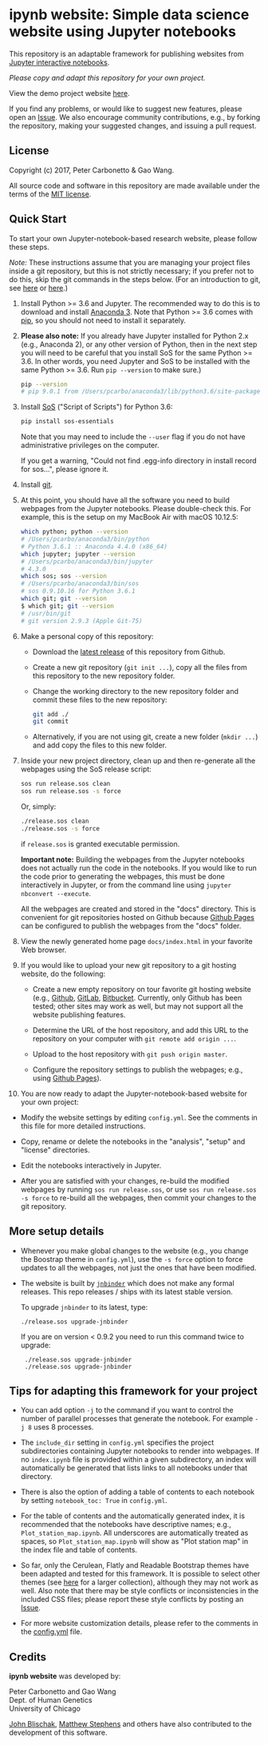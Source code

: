 # ipynb website: Simple data science website using Jupyter notebooks

This repository is an adaptable framework for publishing websites from
[Jupyter interactive notebooks](https://jupyter.org).

*Please copy and adapt this repository for your own project.*

View the demo project website
[here](https://stephenslab.github.io/ipynb-website).

If you find any problems, or would like to suggest new features,
please open an
[Issue](https://github.com/stephenslab/ipynb-website/issues). We also
encourage community contributions, e.g., by forking the repository,
making your suggested changes, and issuing a pull request.

## License

Copyright (c) 2017, Peter Carbonetto & Gao Wang.

All source code and software in this repository are made available
under the terms of the [MIT license](https://opensource.org/licenses/MIT).

## Quick Start

To start your own Jupyter-notebook-based research website, please
follow these steps.

*Note:* These instructions assume that you are managing your project
files inside a git repository, but this is not strictly necessary; if
you prefer not to do this, skip the git commands in the steps
below. (For an introduction to git, see
[here](https://swcarpentry.github.io/git-novice) or
[here](https://doi.org/10.1371/journal.pcbi.1004668).)

1. Install Python >= 3.6 and Jupyter. The recommended way to do this
   is to download and install
   [Anaconda 3](https://www.continuum.io/anaconda-overview). Note that
   Python >= 3.6 comes with [pip](https://pip.pypa.io), so you should
   not need to install it separately.

2. **Please also note:** If you already have Jupyter installed for
   Python 2.x (e.g., Anaconda 2), or any other version of Python, then
   in the next step you will need to be careful that you install SoS
   for the same Python >= 3.6. In other words, you need Jupyter and
   SoS to be installed with the same Python >= 3.6. Run `pip
   --version` to make sure.)
   
   ```bash
   pip --version
   # pip 9.0.1 from /Users/pcarbo/anaconda3/lib/python3.6/site-packages (python 3.6)
   ```

3. Install [SoS](https://github.com/vatlab/SOS) ("Script of Scripts")
   for Python 3.6:

   ```bash
   pip install sos-essentials
   ```

   Note that you may need to
   include the `--user` flag if you do not have administrative
   privileges on the computer.

   If you get a warning, "Could not find .egg-info directory in
   install record for sos...", please ignore it.

4. Install [git](https://git-scm.com/downloads). 

5. At this point, you should have all the software you need to build
   webpages from the Jupyter notebooks. Please double-check this. For
   example, this is the setup on my MacBook Air with macOS 10.12.5:

   ```bash
   which python; python --version
   # /Users/pcarbo/anaconda3/bin/python
   # Python 3.6.1 :: Anaconda 4.4.0 (x86_64)
   which jupyter; jupyter --version
   # /Users/pcarbo/anaconda3/bin/jupyter
   # 4.3.0
   which sos; sos --version
   # /Users/pcarbo/anaconda3/bin/sos
   # sos 0.9.10.16 for Python 3.6.1
   which git; git --version
   $ which git; git --version
   # /usr/bin/git
   # git version 2.9.3 (Apple Git-75)
   ```

6. Make a personal copy of this repository:

   + Download the [latest release](https://github.com/stephenslab/ipynb-website/releases/tag/v0.9.3) of this repository from Github.

   + Create a new git repository (`git init ...`), copy all the files
     from this repository to the new repository folder.

   + Change the working directory to the new repository folder and
     commit these files to the new repository:

     ```bash
     git add ./
     git commit
     ```

   + Alternatively, if you are not using git, create a new folder
     (`mkdir ...`) and add copy the files to this new folder.

7. Inside your new project directory, clean up and then re-generate
   all the webpages using the SoS release script:

   ```bash
   sos run release.sos clean
   sos run release.sos -s force
   ```

   Or, simply:

   ```bash
   ./release.sos clean
   ./release.sos -s force
   ```
   if `release.sos` is granted executable permission.

   **Important note:** Building the webpages from the Jupyter
   notebooks does not actually run the code in the notebooks. If you
   would like to run the code prior to generating the webpages, this
   must be done interactively in Jupyter, or from the command line
   using `jupyter nbconvert --execute`.

   All the webpages are created and stored in the "docs"
   directory. This is convenient for git repositories hosted on
   Github because 
   [Github Pages](https://help.github.com/categories/github-pages-basics)
   can be configured to publish the webpages from the "docs" folder.

8. View the newly generated home page `docs/index.html` in your
   favorite Web browser.

9. If you would like to upload your new git repository to a git
   hosting website, do the following:

   + Create a new empty repository on tour favorite git hosting
     website (e.g., [Github](http://github.com),
     [GitLab](http://gitlab.com), [Bitbucket](https://bitbucket.org).
     Currently, only Github has been tested; other sites may work as
     well, but may not support all the website publishing features.

   + Determine the URL of the host repository, and add this URL to the
     repository on your computer with `git remote add origin ...`.

   + Upload to the host repository with `git push origin master`.

   + Configure the repository settings to publish the webpages; e.g.,
     using [Github Pages](https://help.github.com/categories/github-pages-basics)).

10. You are now ready to adapt the Jupyter-notebook-based website for
   your own project:

   + Modify the website settings by editing `config.yml`. See the
     comments in this file for more detailed instructions.

   + Copy, rename or delete the notebooks in the "analysis", "setup"
     and "license" directories.

   + Edit the notebooks interactively in Jupyter.

   + After you are satisfied with your changes, re-build the modified
     webpages by running `sos run release.sos`, or use
     `sos run release.sos -s force` to re-build all the webpages,
     then commit your changes to the git repository.

## More setup details

+ Whenever you make global changes to the website (e.g., you change
  the Boostrap theme in `config.yml`), use the `-s force` option to force
  updates to all the webpages, not just the ones that have been modified.

+ The website is built by [`jnbinder`](https://github.com/vatlab/jnbinder)
  which does not make any formal releases. This repo releases / ships with
  its latest stable version.
  
  To upgrade `jnbinder` to its latest, type:
  ```
  ./release.sos upgrade-jnbinder
  ```
  
  If you are on version < 0.9.2 you need to run this command twice to upgrade:
  ```
   ./release.sos upgrade-jnbinder  
   ./release.sos upgrade-jnbinder
  ```

## Tips for adapting this framework for your project

+ You can add option `-j` to the command if you want to control the 
  number of parallel processes that generate the notebook. For example
  `-j 8` uses 8 processes.

+ The `include_dir` setting in `config.yml` specifies the project
  subdirectories containing Jupyter notebooks to render into
  webpages. If no `index.ipynb` file is provided within a given
  subdirectory, an index will automatically be generated that lists
  links to all notebooks under that directory.

+ There is also the option of adding a table of contents to each
  notebook by setting `notebook_toc: True` in `config.yml`.

+ For the table of contents and the automatically generated index, it
  is recommended that the notebooks have descriptive names; e.g.,
  `Plot_station_map.ipynb`. All underscores are automatically treated
  as spaces, so `Plot_station_map.ipynb` will show as "Plot station
  map" in the index file and table of contents.

+ So far, only the Cerulean, Flatly and Readable Bootstrap themes have
  been adapted and tested for this framework. It is possible to select
  other themes (see [here](https://bootswatch.com) for a larger
  collection), although they may not work as well. Also note that
  there may be style conflicts or inconsistencies in the included CSS
  files; please report these style conflicts by posting an
  [Issue](https://github.com/stephenslab/ipynb-website/issues).

+ For more website customization details, please refer to the comments
  in the [config.yml](config.yml) file.

## Credits

**ipynb website** was developed by:

Peter Carbonetto and Gao Wang<br>
Dept. of Human Genetics<br>
University of Chicago<br>

[John Blischak](https://github.com/jdblischak),
[Matthew Stephens](http://stephenslab.uchicago.edu) and others have
also contributed to the development of this software.
